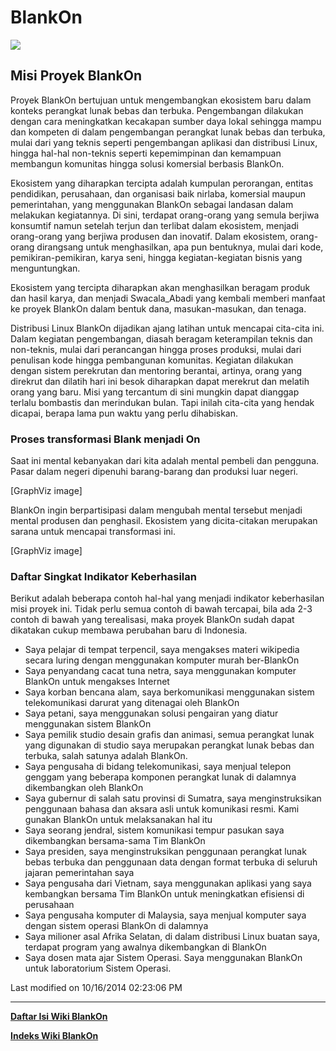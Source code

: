 # BlankOn
![](http://dev.blankonlinux.or.id/raw-attachment/wiki/Misi/buatan-indonesia.png)

## Misi Proyek BlankOn
Proyek BlankOn bertujuan untuk mengembangkan ekosistem baru dalam konteks
perangkat lunak bebas dan terbuka. Pengembangan dilakukan dengan cara
meningkatkan kecakapan sumber daya lokal sehingga mampu dan kompeten di dalam
pengembangan perangkat lunak bebas dan terbuka, mulai dari yang teknis seperti
pengembangan aplikasi dan distribusi Linux, hingga hal-hal non-teknis seperti
kepemimpinan dan kemampuan membangun komunitas hingga solusi komersial berbasis
BlankOn.

Ekosistem yang diharapkan tercipta adalah kumpulan perorangan, entitas
pendidikan, perusahaan, dan organisasi baik nirlaba, komersial maupun
pemerintahan, yang menggunakan BlankOn sebagai landasan dalam melakukan
kegiatannya. Di sini, terdapat orang-orang yang semula berjiwa konsumtif namun
setelah terjun dan terlibat dalam ekosistem, menjadi orang-orang yang berjiwa
produsen dan inovatif. Dalam ekosistem, orang-orang dirangsang untuk
menghasilkan, apa pun bentuknya, mulai dari kode, pemikiran-pemikiran, karya
seni, hingga kegiatan-kegiatan bisnis yang menguntungkan.

Ekosistem yang tercipta diharapkan akan menghasilkan beragam produk dan hasil
karya, dan menjadi ​Swacala_Abadi yang kembali memberi manfaat ke proyek
BlankOn dalam bentuk dana, masukan-masukan, dan tenaga.

Distribusi Linux BlankOn dijadikan ajang latihan untuk mencapai cita-cita ini.
Dalam kegiatan pengembangan, diasah beragam keterampilan teknis dan non-teknis,
mulai dari perancangan hingga proses produksi, mulai dari penulisan kode hingga
pembangunan komunitas. Kegiatan dilakukan dengan sistem perekrutan dan
mentoring berantai, artinya, orang yang direkrut dan dilatih hari ini besok
diharapkan dapat merekrut dan melatih orang yang baru.
Misi yang tercantum di sini mungkin dapat dianggap terlalu bombastis dan
merindukan bulan. Tapi inilah cita-cita yang hendak dicapai, berapa lama pun
waktu yang perlu dihabiskan.

### Proses transformasi Blank menjadi On
Saat ini mental kebanyakan dari kita adalah mental pembeli dan pengguna. Pasar
dalam negeri dipenuhi barang-barang dan produksi luar negeri.

[GraphViz image]

BlankOn ingin berpartisipasi dalam mengubah mental tersebut menjadi mental
produsen dan penghasil. Ekosistem yang dicita-citakan merupakan sarana untuk
mencapai transformasi ini.

[GraphViz image]

### Daftar Singkat Indikator Keberhasilan
Berikut adalah beberapa contoh hal-hal yang menjadi indikator keberhasilan misi
proyek ini. Tidak perlu semua contoh di bawah tercapai, bila ada 2-3 contoh di
bawah yang terealisasi, maka proyek BlankOn sudah dapat dikatakan cukup membawa
perubahan baru di Indonesia.
  * Saya pelajar di tempat terpencil, saya mengakses materi wikipedia secara
      luring dengan menggunakan komputer murah ber-BlankOn
   * Saya penyandang cacat tuna netra, saya menggunakan komputer BlankOn untuk
      mengakses Internet
   * Saya korban bencana alam, saya berkomunikasi menggunakan sistem
      telekomunikasi darurat yang ditenagai oleh BlankOn
   * Saya petani, saya menggunakan solusi pengairan yang diatur menggunakan
      sistem BlankOn
   * Saya pemilik studio desain grafis dan animasi, semua perangkat lunak yang
      digunakan di studio saya merupakan perangkat lunak bebas dan terbuka,
      salah satunya adalah BlankOn.
   * Saya pengusaha di bidang telekomunikasi, saya menjual telepon genggam
      yang beberapa komponen perangkat lunak di dalamnya dikembangkan oleh
      BlankOn
   * Saya gubernur di salah satu provinsi di Sumatra, saya menginstruksikan
      penggunaan bahasa dan aksara asli untuk komunikasi resmi. Kami gunakan
      BlankOn untuk melaksanakan hal itu
   * Saya seorang jendral, sistem komunikasi tempur pasukan saya dikembangkan
      bersama-sama Tim BlankOn
   * Saya presiden, saya menginstruksikan penggunaan perangkat lunak bebas
      terbuka dan penggunaan data dengan format terbuka di seluruh jajaran
      pemerintahan saya
   * Saya pengusaha dari Vietnam, saya menggunakan aplikasi yang saya
      kembangkan bersama Tim BlankOn untuk meningkatkan efisiensi di perusahaan
   * Saya pengusaha komputer di Malaysia, saya menjual komputer saya dengan
      sistem operasi BlankOn di dalamnya
   * Saya milioner asal Afrika Selatan, di dalam distribusi Linux buatan saya,
      terdapat program yang awalnya dikembangkan di BlankOn
   * Saya dosen mata ajar Sistem Operasi. Saya menggunakan BlankOn untuk
      laboratorium Sistem Operasi.

Last modified on 10/16/2014 02:23:06 PM
 
---
[**Daftar Isi Wiki BlankOn**](/wiki/DaftarIsi/index.html)
 
[**Indeks Wiki BlankOn**](/wiki/Indeks.html)
